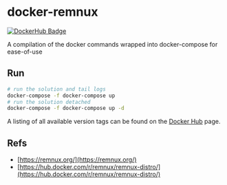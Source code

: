 # docker-remnux

[![DockerHub Badge](https://hub.docker.com/r/remnux/remnux-distro)](https://hub.docker.com/r/remnux/remnux-distro/)

A compilation of the docker commands wrapped into docker-compose for ease-of-use

## Run

```bash
# run the solution and tail logs
docker-compose -f docker-compose up
# run the solution detached
docker-compose -f docker-compose up -d
```

A listing of all available version tags can be found on the [Docker Hub](https://hub.docker.com/r/remnux/remnux-distro/tags) page.

## Refs

* [https://remnux.org/](https://remnux.org/)
* [https://hub.docker.com/r/remnux/remnux-distro/](https://hub.docker.com/r/remnux/remnux-distro/)
